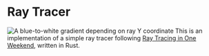 # Ray Tracer
![A blue-to-white gradient depending on ray Y coordinate](output/gradient.ppm)
This is an implementation of a simple ray tracer following [Ray Tracing in One Weekend](https://raytracing.github.io/), written in Rust.